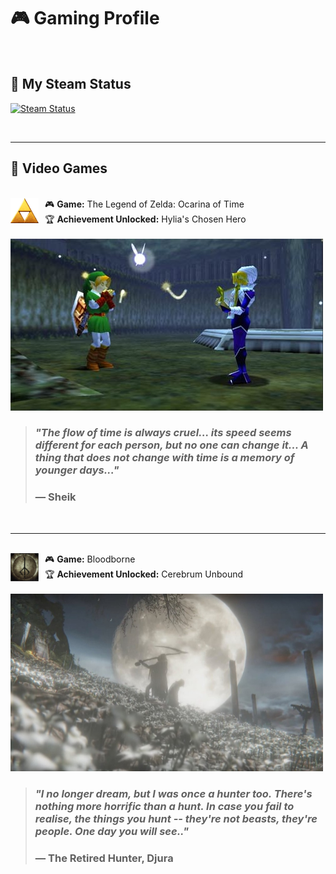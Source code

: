 # 🎮 Gaming Profile

<br/>

## 🚀 **My Steam Status**

[![Steam Status](https://github-readme-steam-card.vercel.app/status/?steamid=76561198408915854&show_in_game_bg=true&show_recent_game_bg=true)](https://steamcommunity.com/id/5upern1ce/)

<br/>

---

## 🎯 **Video Games**

<br/>

<div>
<img src="images/triforce.png" width="45" height="40" align="left" style="margin-right: 10px;" />
<div>
🎮 <strong>Game:</strong> The Legend of Zelda: Ocarina of Time<br/>
🏆 <strong>Achievement Unlocked:</strong> Hylia's Chosen Hero
</div>
</div>

<div style="clear: both;"></div>

<br/>

<img src="images/ocarina_sheik.jpg" width="500" style="max-width: 100%; height: auto;" alt="Zelda: Ocarina of Time">

<br/>

> ### *"The flow of time is always cruel... its speed seems different for each person, but no one can change it... A thing that does not change with time is a memory of younger days..."* 
> ### — **Sheik**

<br/>

---

<br/>

<div>
<img src="images/hunters_mark.jpg" width="45" height="45" align="left" style="margin-right: 10px;" />
<div>
🎮 <strong>Game:</strong> Bloodborne<br/>
🏆 <strong>Achievement Unlocked:</strong> Cerebrum Unbound
</div>
</div>

<div style="clear: both;"></div>

<br/>

<img src="images/bb-gherman.jpg" width="500" style="max-width: 100%; height: auto;" alt="Bloodborne">

<br/>

> ### *"I no longer dream, but I was once a hunter too. There's nothing more horrific than a hunt. In case you fail to realise, the things you hunt -- they're not beasts, they're people. One day you will see.."* 
> ### — **The Retired Hunter, Djura**
